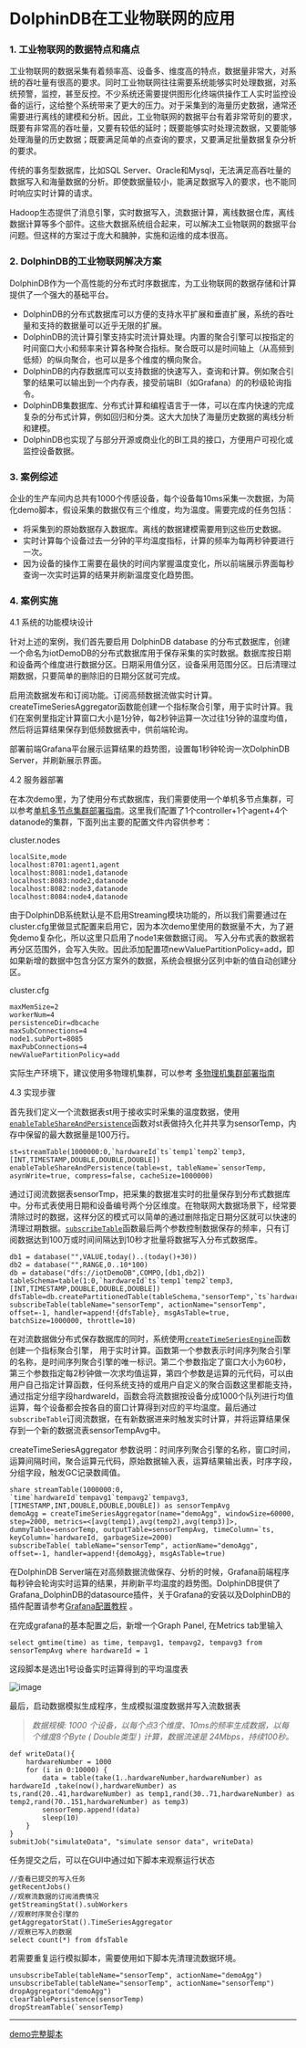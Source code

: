 # DolphinDB在工业物联网的应用

### 1. 工业物联网的数据特点和痛点

工业物联网的数据采集有着频率高、设备多、维度高的特点，数据量非常大，对系统的吞吐量有很高的要求。同时工业物联网往往需要系统能够实时处理数据，对系统预警，监控，甚至反控。不少系统还需要提供图形化终端供操作工人实时监控设备的运行，这给整个系统带来了更大的压力。对于采集到的海量历史数据，通常还需要进行离线的建模和分析。因此，工业物联网的数据平台有着非常苛刻的要求，既要有非常高的吞吐量，又要有较低的延时；既要能够实时处理流数据，又要能够处理海量的历史数据；既要满足简单的点查询的要求，又要满足批量数据复杂分析的要求。

传统的事务型数据库，比如SQL Server、Oracle和Mysql，无法满足高吞吐量的数据写入和海量数据的分析。即使数据量较小，能满足数据写入的要求，也不能同时响应实时计算的请求。

Hadoop生态提供了消息引擎，实时数据写入，流数据计算，离线数据仓库，离线数据计算等多个部件。这些大数据系统组合起来，可以解决工业物联网的数据平台问题。但这样的方案过于庞大和臃肿，实施和运维的成本很高。

### 2. DolphinDB的工业物联网解决方案

DolphinDB作为一个高性能的分布式时序数据库，为工业物联网的数据存储和计算提供了一个强大的基础平台。
* DolphinDB的分布式数据库可以方便的支持水平扩展和垂直扩展，系统的吞吐量和支持的数据量可以近乎无限的扩展。
* DolphinDB的流计算引擎支持实时流计算处理。内置的聚合引擎可以按指定的时间窗口大小和频率来计算各种聚合指标。聚合既可以是时间轴上（从高频到低频）的纵向聚合，也可以是多个维度的横向聚合。
* DolphinDB的内存数据库可以支持数据的快速写入，查询和计算。例如聚合引擎的结果可以输出到一个内存表，接受前端BI（如Grafana）的的秒级轮询指令。
* DolphinDB集数据库、分布式计算和编程语言于一体，可以在库内快速的完成复杂的分布式计算，例如回归和分类。这大大加快了海量历史数据的离线分析和建模。
* DolphinDB也实现了与部分开源或商业化的BI工具的接口，方便用户可视化或监控设备数据。


### 3. 案例综述

企业的生产车间内总共有1000个传感设备，每个设备每10ms采集一次数据，为简化demo脚本，假设采集的数据仅有三个维度，均为温度。需要完成的任务包括：
* 将采集到的原始数据存入数据库。离线的数据建模需要用到这些历史数据。
* 实时计算每个设备过去一分钟的平均温度指标，计算的频率为每两秒钟要进行一次。
* 因为设备的操作工需要在最快的时间内掌握温度变化，所以前端展示界面每秒查询一次实时运算的结果并刷新温度变化趋势图。


### 4. 案例实施

4.1 系统的功能模块设计
	
针对上述的案例，我们首先要启用 DolphinDB database 的分布式数据库，创建一个命名为iotDemoDB的分布式数据库用于保存采集的实时数据。数据库按日期和设备两个维度进行数据分区。日期采用值分区，设备采用范围分区。日后清理过期数据，只要简单的删除旧的日期分区就可完成。

启用流数据发布和订阅功能。订阅高频数据流做实时计算。createTimeSeriesAggregator函数能创建一个指标聚合引擎，用于实时计算。我们在案例里指定计算窗口大小是1分钟，每2秒钟运算一次过往1分钟的温度均值，然后将运算结果保存到低频数据表中，供前端轮询。

部署前端Grafana平台展示运算结果的趋势图，设置每1秒钟轮询一次DolphinDB Server，并刷新展示界面。

4.2 服务器部署

在本次demo里，为了使用分布式数据库，我们需要使用一个单机多节点集群，可以参考[单机多节点集群部署指南](https://github.com/dolphindb/Tutorials_CN/blob/master/single_machine_cluster_deploy.md)。这里我们配置了1个controller+1个agent+4个datanode的集群，下面列出主要的配置文件内容供参考：

cluster.nodes
```
localSite,mode
localhost:8701:agent1,agent
localhost:8081:node1,datanode
localhost:8083:node2,datanode
localhost:8082:node3,datanode
localhost:8084:node4,datanode
```
由于DolphinDB系统默认是不启用Streaming模块功能的，所以我们需要通过在cluster.cfg里做显式配置来启用它，因为本次demo里使用的数据量不大，为了避免demo复杂化，所以这里只启用了node1来做数据订阅。 写入分布式表的数据若再分区范围外，会写入失败。因此添加配置项newValuePartitionPolicy=add，即如果新增的数据中包含分区方案外的数据，系统会根据分区列中新的值自动创建分区。

cluster.cfg
```
maxMemSize=2
workerNum=4
persistenceDir=dbcache
maxSubConnections=4
node1.subPort=8085
maxPubConnections=4
newValuePartitionPolicy=add
```
实际生产环境下，建议使用多物理机集群，可以参考 [多物理机集群部署指南](https://github.com/dolphindb/Tutorials_CN/blob/master/multi_machine_cluster_deploy.md)

4.3 实现步骤

首先我们定义一个流数据表st用于接收实时采集的温度数据，使用[`enableTableShareAndPersistence`](https://www.dolphindb.cn/cn/help/FunctionsandCommands/CommandsReferences/e/enableTableShareAndPersistence.html)函数对st表做持久化并共享为sensorTemp，内存中保留的最大数据量是100万行。
```
st=streamTable(1000000:0,`hardwareId`ts`temp1`temp2`temp3,[INT,TIMESTAMP,DOUBLE,DOUBLE,DOUBLE])
enableTableShareAndPersistence(table=st, tableName=`sensorTemp, asynWrite=true, compress=false, cacheSize=1000000)

```
通过订阅流数据表sensorTmp，把采集的数据准实时的批量保存到分布式数据库中。分布式表使用日期和设备编号两个分区维度。在物联网大数据场景下，经常要清除过时的数据，这样分区的模式可以简单的通过删除指定日期分区就可以快速的清理过期数据。[`subscribeTable`](https://www.dolphindb.cn/cn/help/FunctionsandCommands/FunctionReferences/s/subscribeTable.html)函数最后两个参数控制数据保存的频率，只有订阅数据达到100万或时间间隔达到10秒才批量将数据写入分布式数据库。

```
db1 = database("",VALUE,today()..(today()+30))
db2 = database("",RANGE,0..10*100)
db = database("dfs://iotDemoDB",COMPO,[db1,db2])
tableSchema=table(1:0,`hardwareId`ts`temp1`temp2`temp3,[INT,TIMESTAMP,DOUBLE,DOUBLE,DOUBLE]) 
dfsTable=db.createPartitionedTable(tableSchema,"sensorTemp",`ts`hardwareId)
subscribeTable(tableName="sensorTemp", actionName="sensorTemp", offset=-1, handler=append!{dfsTable}, msgAsTable=true, batchSize=1000000, throttle=10)

```

在对流数据做分布式保存数据库的同时，系统使用[`createTimeSeriesEngine`](https://www.dolphindb.cn/cn/help/FunctionsandCommands/FunctionReferences/c/createTimeSeriesEngine.html)函数创建一个指标聚合引擎， 用于实时计算。函数第一个参数表示时间序列聚合引擎的名称，是时间序列聚合引擎的唯一标识。第二个参数指定了窗口大小为60秒，第三个参数指定每2秒钟做一次求均值运算，第四个参数是运算的元代码，可以由用户自己指定计算函数，任何系统支持的或用户自定义的聚合函数这里都能支持，通过指定分组字段hardwareId，函数会将流数据按设备分成1000个队列进行均值运算，每个设备都会按各自的窗口计算得到对应的平均温度。最后通过`subscribeTable`订阅流数据，在有新数据进来时触发实时计算，并将运算结果保存到一个新的数据流表sensorTempAvg中。

createTimeSeriesAggregator 参数说明：时间序列聚合引擎的名称，窗口时间，运算间隔时间，聚合运算元代码，原始数据输入表，运算结果输出表，时序字段，分组字段，触发GC记录数阈值。

```
share streamTable(1000000:0, `time`hardwareId`tempavg1`tempavg2`tempavg3, [TIMESTAMP,INT,DOUBLE,DOUBLE,DOUBLE]) as sensorTempAvg
demoAgg = createTimeSeriesAggregator(name="demoAgg", windowSize=60000, step=2000, metrics=<[avg(temp1),avg(temp2),avg(temp3)]>, dummyTable=sensorTemp, outputTable=sensorTempAvg, timeColumn=`ts,  keyColumn=`hardwareId, garbageSize=2000)
subscribeTable( tableName="sensorTemp", actionName="demoAgg", offset=-1, handler=append!{demoAgg}, msgAsTable=true)
```

在DolphinDB Server端在对高频数据流做保存、分析的时候，Grafana前端程序每秒钟会轮询实时运算的结果，并刷新平均温度的趋势图。DolphinDB提供了Grafana_DolphinDB的datasource插件，关于Grafana的安装以及DolphinDB的插件配置请参考[Grafana配置教程](https://www.github.com/dolphindb/grafana-datasource/blob/master/README_CN.md)
。

在完成grafana的基本配置之后，新增一个Graph Panel, 在Metrics tab里输入

```
select gmtime(time) as time, tempavg1, tempavg2, tempavg3 from sensorTempAvg where hardwareId = 1
```
这段脚本是选出1号设备实时运算得到的平均温度表

![image](images/datasource.PNG)


最后，启动数据模拟生成程序，生成模拟温度数据并写入流数据表
 > *数据规模: 1000 个设备，以每个点3个维度、10ms的频率生成数据，以每个维度8个Byte ( Double类型 ) 计算，数据流速是 24Mbps，持续100秒。*
```
def writeData(){
	hardwareNumber = 1000
	for (i in 0:10000) {
		data = table(take(1..hardwareNumber,hardwareNumber) as hardwareId ,take(now(),hardwareNumber) as ts,rand(20..41,hardwareNumber) as temp1,rand(30..71,hardwareNumber) as temp2,rand(70..151,hardwareNumber) as temp3)
		sensorTemp.append!(data)
		sleep(10)
	}
}
submitJob("simulateData", "simulate sensor data", writeData)
```

任务提交之后，可以在GUI中通过如下脚本来观察运行状态
```
//查看已提交的写入任务
getRecentJobs()
//观察流数据的订阅消费情况
getStreamingStat().subWorkers
//观察时序聚合引擎的
getAggregatorStat().TimeSeriesAggregator
//观察已写入的数据
select count(*) from dfsTable
```

若需要重复运行模拟脚本，需要使用如下脚本先清理流数据环境。

```
unsubscribeTable(tableName="sensorTemp", actionName="demoAgg")
unsubscribeTable(tableName="sensorTemp", actionName="sensorTemp")
dropAggregator("demoAgg")
clearTablePersistence(sensorTemp)
dropStreamTable(`sensorTemp)
```
---
[demo完整脚本](script/iot_demo_script.txt)